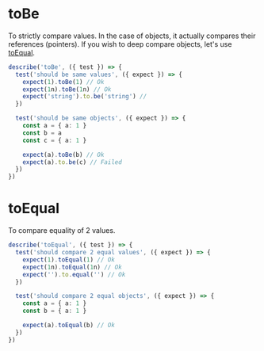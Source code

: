 # toBe

To strictly compare values. In the case of objects, it actually compares their references (pointers). If you wish to deep compare objects, let's use [toEqual](#toEqual).

```ts
describe('toBe', ({ test }) => {
  test('should be same values', ({ expect }) => {
    expect(1).toBe(1) // Ok
    expect(1n).toBe(1n) // Ok
    expect('string').to.be('string') //
  })

  test('should be same objects', ({ expect }) => {
    const a = { a: 1 }
    const b = a
    const c = { a: 1 }

    expect(a).toBe(b) // Ok
    expect(a).to.be(c) // Failed
  })
})
```

# toEqual

To compare equality of 2 values.

```ts
describe('toEqual', ({ test }) => {
  test('should compare 2 equal values', ({ expect }) => {
    expect(1).toEqual(1) // Ok
    expect(1n).toEqual(1n) // Ok
    expect('').to.equal('') // Ok
  })

  test('should compare 2 equal objects', ({ expect }) => {
    const a = { a: 1 }
    const b = { a: 1 }

    expect(a).toEqual(b) // Ok
  })
})
```
